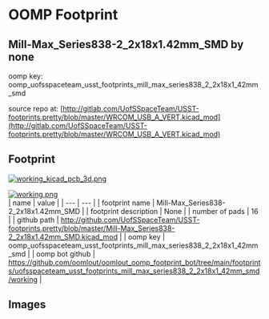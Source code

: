 # OOMP Footprint  
## Mill-Max_Series838-2_2x18x1.42mm_SMD  by none  
  
oomp key: oomp_uofsspaceteam_usst_footprints_mill_max_series838_2_2x18x1_42mm_smd  
  
source repo at: [http://gitlab.com/UofSSpaceTeam/USST-footprints.pretty/blob/master/WRCOM_USB_A_VERT.kicad_mod](http://gitlab.com/UofSSpaceTeam/USST-footprints.pretty/blob/master/WRCOM_USB_A_VERT.kicad_mod)  
## Footprint  
  
[![working_kicad_pcb_3d.png](working_kicad_pcb_3d_600.png)](working_kicad_pcb_3d.png)  
  
[![working.png](working_600.png)](working.png)  
| name | value | 
| --- | --- | 
| footprint name | Mill-Max_Series838-2_2x18x1.42mm_SMD | 
| footprint description | None | 
| number of pads | 16 | 
| github path | http://github.com/UofSSpaceTeam/USST-footprints.pretty/blob/master/Mill-Max_Series838-2_2x18x1.42mm_SMD.kicad_mod | 
| oomp key | oomp_uofsspaceteam_usst_footprints_mill_max_series838_2_2x18x1_42mm_smd | 
| oomp bot github | https://github.com/oomlout/oomlout_oomp_footprint_bot/tree/main/footprints/uofsspaceteam_usst_footprints_mill_max_series838_2_2x18x1_42mm_smd/working | 
## Images  
